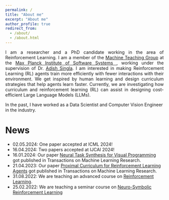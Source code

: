 ```yaml
---
permalink: /
title: "About me"
excerpt: "About me"
author_profile: true
redirect_from: 
  - /about/
  - /about.html
---
```


<div align="justify">I am a researcher and a PhD candidate working in the area of Reinforcement Learning. I am a member of the  <a href="https://machineteaching.mpi-sws.org/index.html">Machine Teaching Group</a> at the <a href="https://www.mpi-sws.org/">Max Planck Institute of Software Systems </a>, working under the supervision of Dr. <a href="https://www.mpi-sws.org/people/adishs/">Adish Singla</a>. I am interested in making Reinforcement Learning (RL) agents train more efficiently with fewer interactions with their environment. We get inspired by human learning and design curriculum strategies that help agents learn faster. Currently, we are investigating how curriculum and reinforcement learning (RL) can assist in designing cost-efficient Large Language Models (LLMs). </div>

In the past, I have worked as a Data Scientist and Computer Vision Engineer in the industry.

News
======
- 02.05.2024: One paper accepted at ICML 2024!
- 16.04.2024: Two papers accepted at IJCAI 2024! 
- 16.01.2024: Our paper [Neural Task Synthesis for Visual Programming](https://twitter.com/TmlrPub/status/1750760534104850682) got published in Transactions on Machine Learning Research.
- 21.04.2023: Our paper [Proximal Curriculum for Reinforcement Learning Agents](https://twitter.com/TmlrPub/status/1649518923367194625?cxt=HHwWgoCx2ZSuouQtAAAA) got published in Transactions on Machine Learning Research. 
- 31.08.2022: We are teaching an advanced course on [Reinforcement Learning](https://machineteaching.mpi-sws.org/course-advanced-rl-w22.html).
- 25.02.2022: We are teaching a seminar course on [Neuro-Symbolic Reinforcement Learning](https://machineteaching.mpi-sws.org/course-neurosymbolicrl-s22.html)